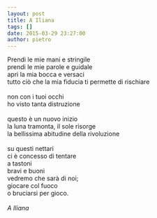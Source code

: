 ```yaml
---
layout: post
title: A Iliana
tags: []
date: 2015-03-29 23:27:00
author: pietro
---
```

Prendi le mie mani e stringile<br/>prendi le mie parole e guidale<br/>apri la mia bocca e versaci<br/>tutto ciò che la mia fiducia ti permette di rischiare<br/><br/>non con i tuoi occhi<br/>ho visto tanta distruzione<br/><br/>questo è un nuovo inizio<br/>la luna tramonta, il sole risorge<br/>la bellissima abitudine della rivoluzione<br/><br/>su questi nettari<br/>ci è concesso di tentare<br/>a tastoni<br/>bravi e buoni<br/>vedremo che sarà di noi; <br/>giocare col fuoco<br/>o bruciarsi per gioco.<br/><br/><i>A Iliana</i>
